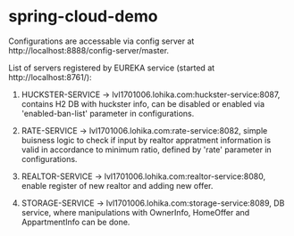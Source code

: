 # spring-cloud-demo

Configurations are accessable via config server at http://localhost:8888/config-server/master.

List of servers registered by EUREKA service (started at http://localhost:8761/):

1) HUCKSTER-SERVICE -> lvl1701006.lohika.com:huckster-service:8087, contains H2 DB with huckster info, can be disabled or enabled via 'enabled-ban-list' parameter in configurations.

2) RATE-SERVICE	-> lvl1701006.lohika.com:rate-service:8082, simple buisness logic to check if input by realtor appratment information is valid in accordance to minimum ratio, defined by 'rate' parameter in configurations.

3) REALTOR-SERVICE	-> lvl1701006.lohika.com:realtor-service:8080, enable register of new realtor and adding new offer.

4) STORAGE-SERVICE	-> lvl1701006.lohika.com:storage-service:8089,  DB service, where manipulations with OwnerInfo, HomeOffer and AppartmentInfo can be done.